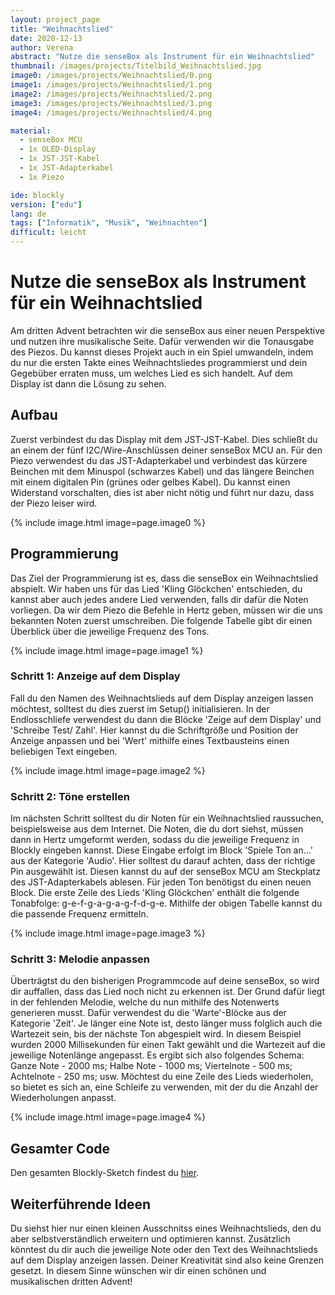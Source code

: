 ```yaml
---
layout: project_page
title: "Weihnachtslied"
date: 2020-12-13
author: Verena
abstract: "Nutze die senseBox als Instrument für ein Weihnachtslied"
thumbnail: /images/projects/Titelbild_Weihnachtslied.jpg
image0: /images/projects/Weihnachtslied/0.png
image1: /images/projects/Weihnachtslied/1.png
image2: /images/projects/Weihnachtslied/2.png
image3: /images/projects/Weihnachtslied/3.png
image4: /images/projects/Weihnachtslied/4.png

material:
  - senseBox MCU
  - 1x OLED-Display
  - 1x JST-JST-Kabel
  - 1x JST-Adapterkabel
  - 1x Piezo

ide: blockly
version: ["edu"]
lang: de
tags: ["Informatik", "Musik", "Weihnachten"]
difficult: leicht
---
```


<head><title>Weihnachtslied</title></head>

# Nutze die senseBox als Instrument für ein Weihnachtslied

Am dritten Advent betrachten wir die senseBox aus einer neuen Perspektive und nutzen ihre musikalische Seite. Dafür verwenden wir die Tonausgabe des Piezos. Du kannst dieses Projekt auch in ein Spiel umwandeln, indem du nur die ersten Takte eines Weihnachtsliedes programmierst und dein Gegebüber erraten muss, um welches Lied es sich handelt. Auf dem Display ist dann die Lösung zu sehen.

## Aufbau

Zuerst verbindest du das Display mit dem JST-JST-Kabel. Dies schließt du an einem der fünf I2C/Wire-Anschlüssen deiner senseBox MCU an. Für den Piezo verwendest du das JST-Adapterkabel und verbindest das kürzere Beinchen mit dem Minuspol (schwarzes Kabel) und das längere Beinchen mit einem digitalen Pin (grünes oder gelbes Kabel). Du kannst einen Widerstand vorschalten, dies ist aber nicht nötig und führt nur dazu, dass der Piezo leiser wird.

{% include image.html image=page.image0 %}

## Programmierung

Das Ziel der Programmierung ist es, dass die senseBox ein Weihnachtslied abspielt. Wir haben uns für das Lied 'Kling Glöckchen' entschieden, du kannst aber auch jedes andere Lied verwenden, falls dir dafür die Noten vorliegen. Da wir dem Piezo die Befehle in Hertz geben, müssen wir die uns bekannten Noten zuerst umschreiben. Die folgende Tabelle gibt dir einen Überblick über die jeweilige Frequenz des Tons.

{% include image.html image=page.image1 %}

### Schritt 1: Anzeige auf dem Display

Fall du den Namen des Weihnachtslieds auf dem Display anzeigen lassen möchtest, solltest du dies zuerst im Setup() initialisieren. In der Endlosschliefe verwendest du dann die Blöcke 'Zeige auf dem Display' und 'Schreibe Test/ Zahl'. Hier kannst du die Schriftgröße und Position der Anzeige anpassen und bei 'Wert' mithilfe eines Textbausteins einen beliebigen Text eingeben.

{% include image.html image=page.image2 %}

### Schritt 2: Töne erstellen

Im nächsten Schritt solltest du dir Noten für ein Weihnachtslied raussuchen, beispielsweise aus dem Internet. Die Noten, die du dort siehst, müssen dann in Hertz umgeformt werden, sodass du die jeweilige Frequenz in Blockly eingeben kannst. Diese Eingabe erfolgt im Block 'Spiele Ton an...' aus der Kategorie 'Audio'. Hier solltest du darauf achten, dass der richtige Pin ausgewählt ist. Diesen kannst du auf der senseBox MCU am Steckplatz des JST-Adapterkabels ablesen. Für jeden Ton benötigst du einen neuen Block. Die erste Zeile des Lieds 'Kling Glöckchen' enthält die folgende Tonabfolge: g-e-f-g-a-g-a-g-f-d-g-e. Mithilfe der obigen Tabelle kannst du die passende Frequenz ermitteln.

{% include image.html image=page.image3 %}

### Schritt 3: Melodie anpassen

Überträgtst du den bisherigen Programmcode auf deine senseBox, so wird dir auffallen, dass das Lied noch nicht zu erkennen ist. Der Grund dafür liegt in der fehlenden Melodie, welche du nun mithilfe des Notenwerts generieren musst. Dafür verwendest du die 'Warte'-Blöcke aus der Kategorie 'Zeit'. Je länger eine Note ist, desto länger muss folglich auch die Wartezeit sein, bis der nächste Ton abgespielt wird. In diesem Beispiel wurden 2000 Millisekunden für einen Takt gewählt und die Wartezeit auf die jeweilige Notenlänge angepasst. Es ergibt sich also folgendes Schema: Ganze Note - 2000 ms; Halbe Note - 1000 ms; Viertelnote - 500 ms; Achtelnote - 250 ms; usw. Möchtest du eine Zeile des Lieds wiederholen, so bietet es sich an, eine Schleife zu verwenden, mit der du die Anzahl der Wiederholungen anpasst.

{% include image.html image=page.image4 %}


## Gesamter Code

Den gesamten Blockly-Sketch findest du [hier](https://blockly.sensebox.de/gallery/63b68de4d2853f0013b1d9ad).

## Weiterführende Ideen

Du siehst hier nur einen kleinen Ausschnitss eines Weihnachtslieds, den du aber selbstverständlich erweitern und optimieren kannst. Zusätzlich könntest du dir auch die jeweilige Note oder den Text des Weihnachtslieds auf dem Display anzeigen lassen. Deiner Kreativität sind also keine Grenzen gesetzt.
In diesem Sinne wünschen wir dir einen schönen und musikalischen dritten Advent!
